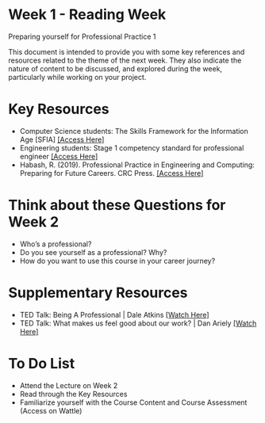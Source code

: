 # Week 1 - Reading Week
Preparing yourself for Professional Practice 1

This document is intended to provide you with some key references and resources related to the theme of the next week.
They also indicate the nature of content to be discussed, and explored during the week, particularly while working on your project.

# Key Resources
* Computer Science students: The Skills Framework for the Information Age [SFIA] [[Access Here]](https://sfia-online.org/en/tools-and-resources/using-sfia/browsing-sfia)
* Engineering students: Stage 1 competency standard for professional engineer [[Access Here]](https://www.engineersaustralia.org.au/sites/default/files/resource-files/2017-03/Stage%201%20Competency%20Standards.pdf)
* Habash, R. (2019). Professional Practice in Engineering and Computing: Preparing for Future Careers. CRC Press. [[Access Here]](https://www.google.com/url?sa=t&rct=j&q=&esrc=s&source=web&cd=&cad=rja&uact=8&ved=2ahUKEwjgy8PC1pL5AhX5SWwGHZS0B9I4ChAWegQIAhAB&url=https%3A%2F%2Fapi.taylorfrancis.com%2Fcontent%2Fbooks%2Fmono%2Fdownload%3FidentifierName%3Ddoi%26identifierValue%3D10.1201%2F9780429202735%26type%3Dgooglepdf&usg=AOvVaw3pk7Uj4-CIr62FL3_okrQn)

# Think about these Questions for Week 2
* Who’s a professional?
* Do you see yourself as a professional? Why?
* How do you want to use this course in your career journey?   

# Supplementary Resources 
* TED Talk: Being A Professional | Dale Atkins [[Watch Here]](https://www.youtube.com/watch?v=sLv7sdGJWPI)
* TED Talk: What makes us feel good about our work? | Dan Ariely [[Watch Here]](https://www.youtube.com/watch?v=5aH2Ppjpcho)

# To Do List
* Attend the Lecture on Week 2
* Read through the Key Resources
* Familiarize yourself with the Course Content and Course Assessment (Access on Wattle)
